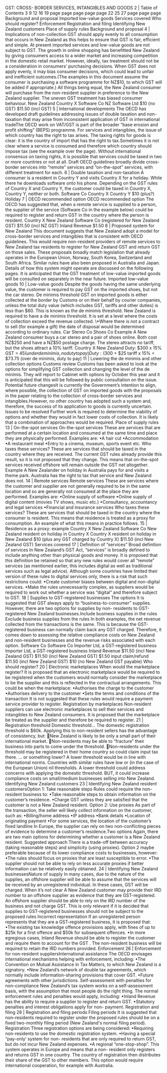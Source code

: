 GST: CROSS- BORDER SERVICES, INTANGIBLES AND GOODS 2 | Table of Contents 3 9 12 16 19 page page page page page 22 25 27 page page page Background and proposal Imported low-value goods Services covered Who should register? Enforcement Registration and filing Identifying New Zealand customers Place of supply rules Background and proposal 4 | Implications of non-collection ​GST should apply evenly to all consumption that occurs in New Zealand as this helps to ensure that GST is fair, efficient and simple. At present imported services and low-value goods are not subject to GST. ​The growth in online shopping has benefitted New Zealand by giving consumers access to a wider market and increasing competition in the domestic retail market. However, ideally, tax treatment should not be a consideration in consumers’ purchasing decisions. When GST does not apply evenly, it may bias consumer decisions, which could lead to unfair and inefficient outcomes. ​(The examples in this document assume the consumer is purchasing a software programme for NZ$10, to which GST will be added if appropriate.) All things being equal, the New Zealand consumer will purchase from the non-resident supplier in preference to the New Zealand supplier. The uneven GST treatment has biased consumer behaviour. New Zealand Country X Software Co NZ Software Ltd $10 (no GST) $11.50 (incl GST) 5 | International developments ​The OECD has developed draft guidelines addressing issues of double taxation and non-taxation that may arise from inconsistent application of GST in international trade ​The OECD work on VAT/GST is part of the broader “base erosion and profit shifting” (BEPS) programme. For services and intangibles, the issue of which country has the right to tax arises. The taxing rights for goods is clear: it is the country of import that has the right to tax. ​Sometimes it is not clear where a service is consumed and therefore which country should impose tax (see the example over the page). Without international consensus on taxing rights, it is possible that services could be taxed in two or more countries or not at all. ​Draft OECD guidelines broadly divide cross-border services into “remote” services and “on-the-spot” services, with different treatment for each. 6 | Double taxation and non-taxation ​A consumer is a resident in Country Y and visits Country X for a holiday. While there he downloads software onto his phone. ​Depending on the GST rules of Country X and Country Y, the customer could be taxed in Country X, Country Y, neither or both. Software Co Country X Country Y $10 (plus?) Holiday 7 | OECD recommended option ​OECD recommended option ​The OECD has suggested that, when a remote service is supplied to a person, the supplier of the service (Software Co in the example below) could be required to register and return GST in the country where the person is resident. Country X New Zealand Software Co (registered for New Zealand GST) $11.50 (incl NZ GST) Inland Revenue $1.50 8 | Proposed system for New Zealand ​This document suggests that New Zealand adopt a model for cross-border services and intangibles that is consistent with OECD guidelines. ​This would require non-resident providers of remote services to New Zealand tax residents to register for New Zealand GST and return GST on those sales. ​These proposals broadly match legislation that already operates in the European Union, Norway, South Korea, Switzerland and South Africa. Similar rules have also been proposed in Australia and Japan. ​Details of how this system might operate are discussed on the following pages. ​It is anticipated that the GST treatment of low-value imported goods will be consulted on separately in the near future. Imported low-value goods 10 | Low-value goods ​Despite the goods having the same underlying value, the customer is required to pay GST on the imported shoes, but not the car stereo. ​De minimis threshold ​GST on imported goods is either collected at the border by Customs or on their behalf by courier companies, unless the total duty value (which includes GST, tariffs and other duties) is less than $60. This is known as the de minimis threshold. ​New Zealand is required to have a de minimis threshold. It is set at a level where the costs of collection exceed the revenue collected. \*Where there is not a contract to sell (for example a gift) the date of disposal would be determined according to ordinary rules. Car Stereo Co Shoes Co ​Example ​A New Zealand consumer buys a car stereo and a pair of shoes online. Both cost NZ$250 and have a NZ$50 postage charge. The stereo attracts no tariff, but the shoes attract a 10% tariff. Country X New Zealand Duty: $300 x 15% GST = $45 (under de minimis, no duty to pay) Duty: ($300 + $25 tariff x 15% = $73.75 (over de minimis, duty to pay) 11 | Lowering the de minimis and other collection options ​Customs review ​Customs has been asked to look at the options for simplifying GST collection and changing the level of the de minimis. They will report to Cabinet with options by October this year and it is anticipated that this will be followed by public consultation on the issue. ​Potential future changes ​It is currently the Government’s intention to align, where possible, the collection of GST on imported goods with the proposals in the paper relating to the collection of cross-border services and intangibles. ​However, no other country has adopted such a system and, therefore, the success of its application to goods is currently uncertain. ​Issues to be resolved ​Further work is required to determine the viability of options and whether they would in fact lower costs of collection. ​It is likely that a combination of approaches would be required. Place of supply rules 13 | On-the-spot services ​On-the-spot services These are services that are performed at a certain location and consumed at the same time and place they are physically performed. Examples are: •A hair cut •Accommodation •A restaurant meal •Entry to a cinema, museum, sports event etc. ​Who taxes these services? These are services that should be taxed in the country where they are received. The current GST rules already provide this result, so it is not proposed that they change. This means that on-the-spot services received offshore will remain outside the GST net altogether. Example A New Zealander on holiday in Australia pays for and visits a theme park. Australia has the right to tax that service and New Zealand does not. 14 | Remote services ​Remote services ​These are services where the customer and supplier are not generally required to be in the same location and so are generally not consumed at the place they are performed. Examples are: •Online supply of software •Online supply of digital content (movies TV shows, music etc.) •Consultancy, accountancy and legal services •Financial and insurance services ​Who taxes these services? These are services that should be taxed in the country where the consumer is resident. This means that residence is treated as a proxy for consumption. An example of what this means in practice follows. 15 | Residence as a proxy: example Country X New Zealand Software Co New Zealand resident on holiday in Country X Country X resident on holiday in New Zealand $10 (plus any GST charged by Country X) $11.50 (incl New Zealand GST) Services covered 17 | Definition of “services” Broad definition of services In New Zealand’s GST Act, “services” is broadly defined to include anything other than physical goods and money. It is proposed that this definition be retained so that any new rules would cover all “remote” services (as mentioned earlier, this includes digital as well as traditional services such as legal advice). Although some countries have limited their version of these rules to digital services only, there is a risk that such restrictions could: •Create customer biases between digital and non-digital services. •Make the rules unnecessarily complex, as suppliers would be required to work out whether a service was “digital” and therefore subject to GST. 18 | Supplies to GST-registered businesses ​The options ​It is suggested that GST always apply to “business-to-consumer” supplies. However, there are two options for supplies by non- residents to GST-registered New Zealand businesses. ​ Include business supplies in the rules ​ Exclude business supplies from the rules ​In both examples, the net revenue collected from the transactions is the same. This is because the GST-registered business can normally claim back any GST charged. Therefore, it comes down to assessing the relative compliance costs on New Zealand and non-resident businesses and the revenue risks associated with each option. Software Co Software Co Importer Ltd, a GST-registered business Importer Ltd, a GST-registered business Inland Revenue $11.50 (incl New Zealand GST) $11.50 (incl New Zealand GST) $1.50 input claim/refund $11.50 (incl New Zealand GST) $10 (no New Zealand GST payable) Who should register? 20 | Electronic marketplaces ​When would the marketplace register? ​It is proposed that an electronic marketplace would be required to be registered when the customers would normally consider the marketplace to be the supplier and this is reflected in the contractual arrangements. This could be when the marketplace: •Authorises the charge to the customer •Authorises delivery to the customer •Sets the terms and conditions of the transaction It is not suggested that these rules would require a payment service provider to register. ​Registration by marketplaces ​Non-resident suppliers can use electronic marketplaces to sell their services and intangibles to New Zealand consumers. ​It is proposed that the marketplace be treated as the supplier and therefore be required to register. 21 | Registration threshold ​Domestic threshold... ​The domestic registration threshold is $60k. ​Applying this to non-resident sellers has the advantage of consistency, but: New Zealand is likely to be only a small part of their international market. Non-residents may be able to “fracture” their business into parts to come under the threshold. Non-residents under the threshold may be registered in their home country so could claim input tax there. ​... or something lower? ​A lower threshold would be in line with international norms. Countries with similar rules have low or (in the case of the European Union) nil thresholds. ​A lower threshold could address concerns with applying the domestic threshold. ​BUT, it could increase compliance costs on small/medium businesses selling into New Zealand. Identifying New Zealand customers 23 | Identifying New Zealand resident customers ​Option 1: Take reasonable steps Rules could require the non-resident business to: •Take reasonable steps to obtain information on the customer’s residence. •Charge GST unless they are satisfied that the customer is not a New Zealand resident. ​Option 2: Use proxies As part of the transaction, the seller will likely collect information on the customer, such as: •Billing/home address •IP address •Bank details •Location of originating payment •For some services, the location of the customer’s fixed landline In Europe, the supplier can rely on two non-conflicting pieces of evidence to determine a customer’s residence. ​Two options ​Again, there are two main options for determining whether a customer is a New Zealand resident. ​Suggested approach There is a trade-off between accuracy (taking reasonable steps) and simplicity (using proxies). Option 2 maybe preferable because of its lower compliance costs to businesses, however: •The rules should focus on proxies that are least susceptible to error. •The supplier should not be able to rely on less accurate proxies if better information can be relatively easily obtained. 24 | Identifying New Zealand businesses ​Nature of supply In many cases, due to the nature of the supplies, an offshore supplier will be able to assume that the services will be received by an unregistered individual. In these cases, GST will be charged. ​When it’s not clear A New Zealand customer may provide their IRD number to an offshore supplier as evidence that they are GST-registered. An offshore supplier should be able to rely on the IRD number of the business and not charge GST. ​This is only relevant if it is decided that supplies to GST-registered businesses should not be subject to the proposed rules ​Incorrect representation If an unregistered person represents that they are a GST-registered business, it is proposed that: •The existing tax knowledge offence provisions apply, with fines of up to $25k for a first offence and $50k for subsequent offences. •In more egregious cases, Inland Revenue should be able to register the customer and require them to account for the GST . The non-resident business will be required to retain the IRD numbers provided. Enforcement 26 | Enforcement for non-resident suppliers ​International assistance The OECD envisages international mechanisms helping with enforcement, including: •The Convention on Mutual Assistance in Tax Matters, to which New Zealand is a signatory. •New Zealand’s network of double tax agreements, which normally include information-sharing provisions that cover GST. •Future agreements with other jurisdictions. ​Self-assessment with penalties for non-compliance New Zealand’s tax system works on a self-assessment basis, with the assumption that most people do the right thing. The normal enforcement rules and penalties would apply, including: •Inland Revenue has the ability to require a supplier to register and return GST. •Statutory penalties and interest obligations apply for non- payment. Registration and filing 28 | Registration and filing periods ​Filing periods ​It is suggested that non-residents required to register under the proposed rules should be on a fixed two-monthly filing period (New Zealand's normal filing period). ​Registration Three registration options are being considered: •Requiring non-residents to use the domestic registration system. •Having a special “pay-only’ system for non- residents that are only required to return GST, but do not incur New Zealand expenses. •A regional “one-stop-shop”. This system operates in Europe and means that a non- resident only registers and returns GST in one country. The country of registration then distributes their share of the GST to other members. This option would require international cooperation, for example with Australia.